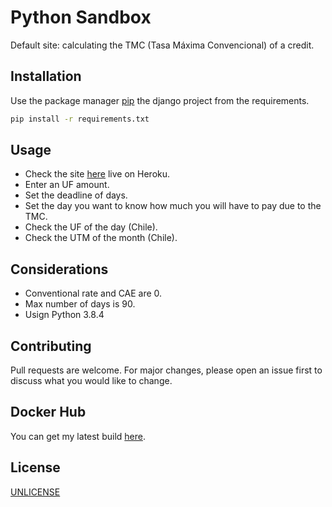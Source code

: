 # Python Sandbox

Default site: calculating the TMC (Tasa Máxima Convencional) of a credit.


## Installation

Use the package manager [pip](https://pip.pypa.io/en/stable/) the django project from the requirements.

```bash
pip install -r requirements.txt
```


## Usage

- Check the site [here](https://luissanchez.herokuapp.com/) live on Heroku. 
- Enter an UF amount.
- Set the deadline of days.
- Set the day you want to know how much you will have to pay due to the TMC.
- Check the UF of the day (Chile).
- Check the UTM of the month (Chile).


## Considerations

- Conventional rate and CAE are 0.
- Max number of days is 90.
- Usign Python 3.8.4


## Contributing

Pull requests are welcome. For major changes, please open an issue first to discuss what you would like to change.


## Docker Hub

You can get my latest build [here](https://hub.docker.com/repository/docker/luissanchezm86/pythonchallenge).

## License
[UNLICENSE](https://unlicense.org)

